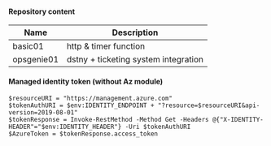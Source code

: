 #### Repository content
Name | Description 
--|--
basic01 | http & timer function
opsgenie01 | dstny + ticketing system integration

#### Managed identity token (without Az module)
```pwsh
$resourceURI = "https://management.azure.com"
$tokenAuthURI = $env:IDENTITY_ENDPOINT + "?resource=$resourceURI&api-version=2019-08-01"
$tokenResponse = Invoke-RestMethod -Method Get -Headers @{"X-IDENTITY-HEADER"="$env:IDENTITY_HEADER"} -Uri $tokenAuthURI
$AzureToken = $tokenResponse.access_token
```
